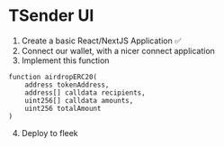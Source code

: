 # TSender UI

1. Create a basic React/NextJS Application ✅
2. Connect our wallet, with a nicer connect application
3. Implement this function
```solidity
function airdropERC20(
    address tokenAddress,
    address[] calldata recipients,
    uint256[] calldata amounts,
    uint256 totalAmount
)
```
4. Deploy to fleek
